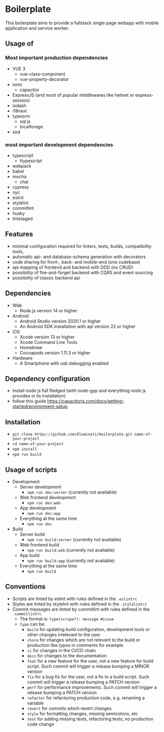 # Boilerplate

This boilerplate aims to provide a fullstack single page webapp with mobile application and service worker.

## Usage of

### Most important production dependencies

- VUE 3
    - vue-class-component
    - vue-property-decorator
- ionic
    - capacitor
- ExpressJS (and most of popular middlewares like helmet or express-session)
- lodash
- i18next
- typeorm
    - sql.js
    - localforage
- zod

### most important development dependencies

- typescript
    - ttypescript
- webpack
- babel
- mocha
    - chai
- cypress
- nyc
- eslint
- stylelint
- commitlint
- husky
- lintstaged

## Features

- minimal configuration required for linters, tests, builds, compatibility tools,
- automatic api- and database-schema generation with decorators
- code sharing for front-, back- and mobile-end (one codebase)
- api mapping of frontend and backend with DDD (no CRUD)
- possibility of fire-and-forget backend with CQRS and event sourcing
- possibility of classic backend api

## Dependencies

- Web
    - Node.js version 14 or higher
- Android
    - Android Studio version 2020.1 or higher
    - An Android SDK installation with api version 22 or higher
- iOS
    - Xcode version 13 or higher
    - Xcode Command Line Tools
    - Homebrew
    - Cocoapods version 1.11.3 or higher
- Hardware
    - A Smartphone with usb debugging enabled

## Dependency configuration

- Install node js full fledged (with node-gyp and everything node js provides in its installation)
- follow this guide https://capacitorjs.com/docs/getting-started/environment-setup

## Installation

- `git clone https://github.com/Eluminati/boilerplate.git name-of-your-project`
- `cd name-of-your-project`
- `npm install`
- `npm run build`

## Usage of scripts

- Development
    - Server development
        - `npm run dev:server` (currently not available)
    - Web frontend development
        - `npm run dev:web`
    - App development
        - `npm run dev:app`
    - Everything at the same time
        - `npm run dev`
- Build
    - Server build
        - `npm run build:server` (currently not available)
    - Web frontend build
        - `npm run build:web` (currently not available)
    - App build
        - `npm run build:app` (currently not available)
    - Everything at the same time
        - `npm run build`

## Conventions

- Scripts are linted by eslint with rules defined in the `.eslintrc`
- Styles are linted by stylelint with rules defined in the `.stylelintrc`
- Commit messages are linted by commitlint with rules defined in the `.commitlintrc`
    - The format is: `type(scrope?): message #issue`
    - `type` can be:
        - `build` for updating build configuration, development tools or other changes irrelevant to the user
        - `chore` for changes which are not relevant to the build or production like typos in comments for example
        - `ci` for changes in the CI/CD chain
        - `docs` for changes to the documentation
        - `feat` for a new feature for the user, not a new feature for build script. Such commit will trigger a release bumping a MINOR version
        - `fix` for a bug fix for the user, not a fix to a build script. Such commit will trigger a release bumping a PATCH version
        - `perf` for performance improvements. Such commit will trigger a release bumping a PATCH version
        - `refactor` for refactoring production code, e.g. renaming a variable
        - `revert` for commits which revert changes
        - `style` for formatting changes, missing semicolons, etc
        - `test` for adding missing tests, refactoring tests; no production code change
